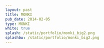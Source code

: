 ```yaml
---
layout: past
title: MONKI
pub_date: 2014-02-05
type: MONKI
white: true
splash: /static/portfolio/monki_big2.png
splashbw: /static/portfolio/monki_big2.png
---
```




